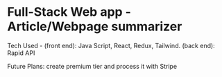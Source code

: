 # Full-Stack Web app - Article/Webpage summarizer 
 Tech Used -  (front end): Java Script, React, Redux, Tailwind. (back end): Rapid API 
 
 Future Plans: create premium tier and process it with Stripe 

